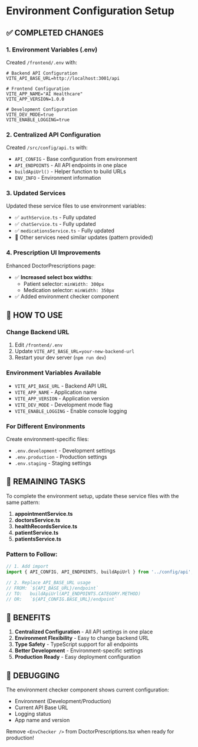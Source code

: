 # Environment Configuration Setup

## ✅ COMPLETED CHANGES

### 1. Environment Variables (.env)
Created `/frontend/.env` with:
```env
# Backend API Configuration
VITE_API_BASE_URL=http://localhost:3001/api

# Frontend Configuration
VITE_APP_NAME="AI Healthcare"
VITE_APP_VERSION=1.0.0

# Development Configuration
VITE_DEV_MODE=true
VITE_ENABLE_LOGGING=true
```

### 2. Centralized API Configuration
Created `/src/config/api.ts` with:
- `API_CONFIG` - Base configuration from environment
- `API_ENDPOINTS` - All API endpoints in one place
- `buildApiUrl()` - Helper function to build URLs
- `ENV_INFO` - Environment information

### 3. Updated Services
Updated these service files to use environment variables:
- ✅ `authService.ts` - Fully updated
- ✅ `chatService.ts` - Fully updated  
- ✅ `medicationsService.ts` - Fully updated
- 🔄 Other services need similar updates (pattern provided)

### 4. Prescription UI Improvements
Enhanced DoctorPrescriptions page:
- ✅ **Increased select box widths**:
  - Patient selector: `minWidth: 300px`
  - Medication selector: `minWidth: 350px`
- ✅ Added environment checker component

## 🚀 HOW TO USE

### Change Backend URL
1. Edit `/frontend/.env`
2. Update `VITE_API_BASE_URL=your-new-backend-url`
3. Restart your dev server (`npm run dev`)

### Environment Variables Available
- `VITE_API_BASE_URL` - Backend API URL
- `VITE_APP_NAME` - Application name
- `VITE_APP_VERSION` - Application version
- `VITE_DEV_MODE` - Development mode flag
- `VITE_ENABLE_LOGGING` - Enable console logging

### For Different Environments
Create environment-specific files:
- `.env.development` - Development settings
- `.env.production` - Production settings
- `.env.staging` - Staging settings

## 📝 REMAINING TASKS

To complete the environment setup, update these service files with the same pattern:

1. **appointmentService.ts**
2. **doctorsService.ts**
3. **healthRecordsService.ts**
4. **patientService.ts**
5. **patientsService.ts**

### Pattern to Follow:
```typescript
// 1. Add import
import { API_CONFIG, API_ENDPOINTS, buildApiUrl } from '../config/api';

// 2. Replace API_BASE_URL usage
// FROM: `${API_BASE_URL}/endpoint`
// TO:   buildApiUrl(API_ENDPOINTS.CATEGORY.METHOD)
// OR:   `${API_CONFIG.BASE_URL}/endpoint`
```

## 🎯 BENEFITS

1. **Centralized Configuration** - All API settings in one place
2. **Environment Flexibility** - Easy to change backend URL
3. **Type Safety** - TypeScript support for all endpoints
4. **Better Development** - Environment-specific settings
5. **Production Ready** - Easy deployment configuration

## 🔧 DEBUGGING

The environment checker component shows current configuration:
- Environment (Development/Production)
- Current API Base URL
- Logging status
- App name and version

Remove `<EnvChecker />` from DoctorPrescriptions.tsx when ready for production!